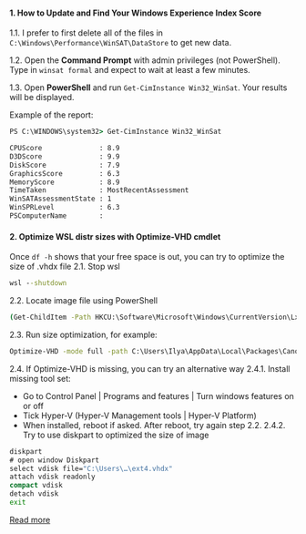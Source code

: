 #### 1. How to Update and Find Your Windows Experience Index Score
1.1. I prefer to first delete all of the files in `C:\Windows\Performance\WinSAT\DataStore` to get new data.

1.2. Open the __Command Prompt__ with admin privileges (not PowerShell). Type in `winsat formal` and expect to wait at least a few minutes.

1.3. Open __PowerShell__ and run `Get-CimInstance Win32_WinSat`. Your results will be displayed.

Example of the report:
``` cmd
PS C:\WINDOWS\system32> Get-CimInstance Win32_WinSat

CPUScore              : 8.9
D3DScore              : 9.9
DiskScore             : 7.9
GraphicsScore         : 6.3
MemoryScore           : 8.9
TimeTaken             : MostRecentAssessment
WinSATAssessmentState : 1
WinSPRLevel           : 6.3
PSComputerName        :
```

#### 2. Optimize WSL distr sizes with Optimize-VHD cmdlet
Once `df -h` shows that your free space is out, you can try to optimize the size of .vhdx file
2.1. Stop wsl
```cmd
wsl --shutdown
```
2.2. Locate image file using PowerShell
```cmd
(Get-ChildItem -Path HKCU:\Software\Microsoft\Windows\CurrentVersion\Lxss | Where-Object { $_.GetValue("DistributionName") -eq '<distribution-name>' }).GetValue("BasePath") + "\ext4.vhdx"
```
2.3. Run size optimization, for example:
```cmd
Optimize-VHD -mode full -path C:\Users\Ilya\AppData\Local\Packages\CanonicalGroupLimited.Ubuntu22.04LTS_79rhkp1fndgsc\LocalState\ext4.vhdx
```
2.4. If Optimize-VHD is missing, you can try an alternative way
2.4.1. Install missing tool set:
  - Go to Control Panel | Programs and features | Turn windows features on or off
  - Tick Hyper-V (Hyper-V Management tools | Hyper-V Platform)
  - When installed, reboot if asked. After reboot, try again step 2.2.
2.4.2. Try to use diskpart to optimized the size of image
```cmd
diskpart
# open window Diskpart
select vdisk file="C:\Users\…\ext4.vhdx"
attach vdisk readonly
compact vdisk
detach vdisk
exit
```

[Read more](https://learn.microsoft.com/en-us/windows/wsl/disk-space)

